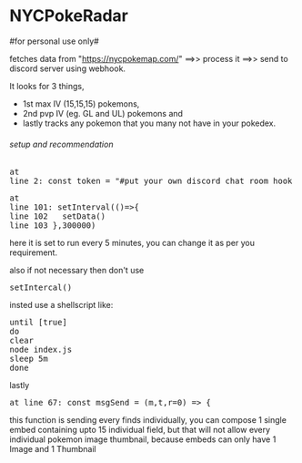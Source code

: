 # NYCPokeRadar
#for personal use only#

fetches data from "https://nycpokemap.com/"  ==>> process it ==>> send to discord server using webhook. 

It looks for 3 things,
<ul>
  <li>1st max IV (15,15,15) pokemons,</li>
  <li>2nd pvp IV (eg. GL and UL) pokemons and </li>
  <li>lastly tracks any pokemon that you many not have in your pokedex. </li>
  </ul>
  
<h6>setup and recommendation</h6>
<pre>at 
line 2: const token = "#put your own discord chat room hook here"; </pre> 

<pre>
at
line 101: setInterval(()=>{
line 102   setData()
line 103 },300000)
</pre>
here it is set to run every 5 minutes, you can change it as per you requirement.

also if not necessary then don't use <pre>setIntercal()</pre> insted use a shellscript like:
<pre>
until [true]
do
clear
node index.js
sleep 5m   
done
</pre>
lastly
<pre>
at line 67: const msgSend = (m,t,r=0) => {
</pre>
this function is sending every finds individually, you can compose 1 single embed containing upto 15 individual field, but that will not allow every individual pokemon image thumbnail, because embeds can only have 1 Image and 1 Thumbnail

